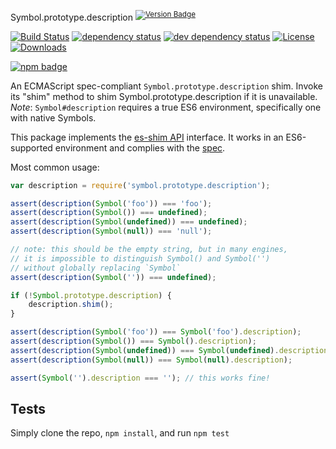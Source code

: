 Symbol.prototype.description <sup>[![Version Badge][npm-version-svg]][package-url]</sup>

[![Build Status][travis-svg]][travis-url]
[![dependency status][deps-svg]][deps-url]
[![dev dependency status][dev-deps-svg]][dev-deps-url]
[![License][license-image]][license-url]
[![Downloads][downloads-image]][downloads-url]

[![npm badge][npm-badge-png]][package-url]

An ECMAScript spec-compliant `Symbol.prototype.description` shim. Invoke its "shim" method to shim Symbol.prototype.description if it is unavailable.
*Note*: `Symbol#description` requires a true ES6 environment, specifically one with native Symbols.

This package implements the [es-shim API](https://github.com/es-shims/api) interface. It works in an ES6-supported environment and complies with the [spec](https://github.com/michaelficarra/Symbol-description-proposal/).

Most common usage:
```js
var description = require('symbol.prototype.description');

assert(description(Symbol('foo')) === 'foo');
assert(description(Symbol()) === undefined);
assert(description(Symbol(undefined)) === undefined);
assert(description(Symbol(null)) === 'null');

// note: this should be the empty string, but in many engines,
// it is impossible to distinguish Symbol() and Symbol('')
// without globally replacing `Symbol`
assert(description(Symbol('')) === undefined);

if (!Symbol.prototype.description) {
	description.shim();
}

assert(description(Symbol('foo')) === Symbol('foo').description);
assert(description(Symbol()) === Symbol().description);
assert(description(Symbol(undefined)) === Symbol(undefined).description);
assert(description(Symbol(null)) === Symbol(null).description);

assert(Symbol('').description === ''); // this works fine!
```

## Tests
Simply clone the repo, `npm install`, and run `npm test`

[package-url]: https://npmjs.com/package/symbol.prototype.description
[npm-version-svg]: http://versionbadg.es/es-shims/Symbol.prototype.description.svg
[travis-svg]: https://travis-ci.org/es-shims/Symbol.prototype.description.svg
[travis-url]: https://travis-ci.org/es-shims/Symbol.prototype.description
[deps-svg]: https://david-dm.org/es-shims/Symbol.prototype.description.svg
[deps-url]: https://david-dm.org/es-shims/Symbol.prototype.description
[dev-deps-svg]: https://david-dm.org/es-shims/Symbol.prototype.description/dev-status.svg
[dev-deps-url]: https://david-dm.org/es-shims/Symbol.prototype.description#info=devDependencies
[npm-badge-png]: https://nodei.co/npm/symbol.prototype.description.png?downloads=true&stars=true
[license-image]: http://img.shields.io/npm/l/symbol.prototype.description.svg
[license-url]: LICENSE
[downloads-image]: http://img.shields.io/npm/dm/symbol.prototype.description.svg
[downloads-url]: http://npm-stat.com/charts.html?package=symbol.prototype.description
